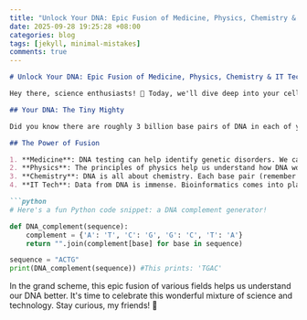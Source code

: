 ```yaml
---
title: "Unlock Your DNA: Epic Fusion of Medicine, Physics, Chemistry & IT Tech!"
date: 2025-09-28 19:25:28 +08:00
categories: blog
tags: [jekyll, minimal-mistakes]
comments: true
---
```


```markdown
# Unlock Your DNA: Epic Fusion of Medicine, Physics, Chemistry & IT Tech!

Hey there, science enthusiasts! 🚀 Today, we'll dive deep into your cells to unlock the secrets of your DNA. We'll witness the fantastic fusion of medicine, physics, chemistry, and IT tech, transforming the way we understand ourselves and our health. Ready for an epic journey? Let's GO!

## Your DNA: The Tiny Mighty 

Did you know there are roughly 3 billion base pairs of DNA in each of your cells?! 😲 Yep, each one, from your brain cells to your toenail cells.

## The Power of Fusion

1. **Medicine**: DNA testing can help identify genetic disorders. We can diagnose diseases and also predict your risk for certain illnesses. Pretty cool, right? 👩‍⚕️
2. **Physics**: The principles of physics help us understand how DNA works on a molecular level. Ever heard of Quantum Biology? Yes, it's real and it's mind-blowing! 🌌
3. **Chemistry**: DNA is all about chemistry. Each base pair (remember those 3 billion?) connects due to chemical bonds. Also, DNA sequencing involves some pretty impressive chemical reactions! ⚗️
4. **IT Tech**: Data from DNA is immense. Bioinformatics comes into play here. It involves using software to understand biological data. In short, DNA + Computer Science = WIN! 💻

```python
# Here's a fun Python code snippet: a DNA complement generator!

def DNA_complement(sequence):
    complement = {'A': 'T', 'C': 'G', 'G': 'C', 'T': 'A'}
    return "".join(complement[base] for base in sequence)

sequence = "ACTG"
print(DNA_complement(sequence)) #This prints: 'TGAC'
```

In the grand scheme, this epic fusion of various fields helps us understand our DNA better. It's time to celebrate this wonderful mixture of science and technology. Stay curious, my friends! 🚀

```